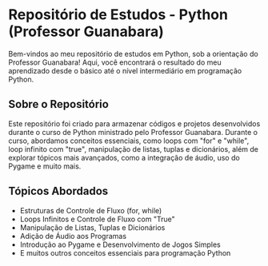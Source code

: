 # Repositório de Estudos - Python (Professor Guanabara)

Bem-vindos ao meu repositório de estudos em Python, sob a orientação do Professor Guanabara! Aqui, você encontrará o resultado do meu aprendizado desde o básico até o nível intermediário em programação Python.

## Sobre o Repositório

Este repositório foi criado para armazenar códigos e projetos desenvolvidos durante o curso de Python ministrado pelo Professor Guanabara. Durante o curso, abordamos conceitos essenciais, como loops com "for" e "while", loop infinito com "true", manipulação de listas, tuplas e dicionários, além de explorar tópicos mais avançados, como a integração de áudio, uso do Pygame e muito mais.

## Tópicos Abordados

- Estruturas de Controle de Fluxo (for, while)
- Loops Infinitos e Controle de Fluxo com "True"
- Manipulação de Listas, Tuplas e Dicionários
- Adição de Áudio aos Programas
- Introdução ao Pygame e Desenvolvimento de Jogos Simples
- E muitos outros conceitos essenciais para programação Python
